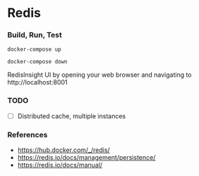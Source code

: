 # Redis

### Build, Run, Test
```
docker-compose up
```

```
docker-compose down
```

RedisInsight UI by opening your web browser and navigating to http://localhost:8001

### TODO
- [ ] Distributed cache, multiple instances

### References
- https://hub.docker.com/_/redis/
- https://redis.io/docs/management/persistence/
- https://redis.io/docs/manual/